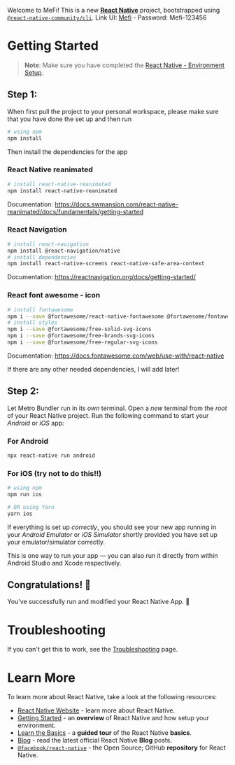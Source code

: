 Welcome to MeFi!
This is a new [**React Native**](https://reactnative.dev) project, bootstrapped using [`@react-native-community/cli`](https://github.com/react-native-community/cli).
Link UI: [Mefi](https://www.figma.com/design/INpo5899LHXfMBEpHP5Mm5/MEMO-(Copy)?node-id=105-1053&t=PX8zWoGqXYfEWmvn-1) - Password: Mefi-123456
# Getting Started

>**Note**: Make sure you have completed the [React Native - Environment Setup](https://reactnative.dev/docs/set-up-your-environment).

## Step 1:

When first pull the project to your personal workspace, please make sure that you have done the set up and then run

```bash
# using npm
npm install
```
Then install the dependencies for the app
### React Native reanimated
```bash
# install react-native-reanimated
npm install react-native-reanimated
```
Documentation: https://docs.swmansion.com/react-native-reanimated/docs/fundamentals/getting-started

### React Navigation
```bash
# install react-navigation
npm install @react-navigation/native
# install dependencies
npm install react-native-screens react-native-safe-area-context
```
Documentation: https://reactnavigation.org/docs/getting-started/

### React font awesome - icon
```bash
# install fontawesome
npm i --save @fortawesome/react-native-fontawesome @fortawesome/fontawesome-svg-core react-native-svg
# install styles
npm i --save @fortawesome/free-solid-svg-icons
npm i --save @fortawesome/free-brands-svg-icons
npm i --save @fortawesome/free-regular-svg-icons
```
Documentation: https://docs.fontawesome.com/web/use-with/react-native

If there are any other needed dependencies, I will add later!

## Step 2: 

Let Metro Bundler run in its _own_ terminal. Open a _new_ terminal from the _root_ of your React Native project. Run the following command to start your _Android_ or _iOS_ app:

### For Android

```bash
npx react-native run android
```

### For iOS (try not to do this!!)

```bash
# using npm
npm run ios

# OR using Yarn
yarn ios
```

If everything is set up _correctly_, you should see your new app running in your _Android Emulator_ or _iOS Simulator_ shortly provided you have set up your emulator/simulator correctly.

This is one way to run your app — you can also run it directly from within Android Studio and Xcode respectively.


## Congratulations! :tada:

You've successfully run and modified your React Native App. :partying_face:


# Troubleshooting

If you can't get this to work, see the [Troubleshooting](https://reactnative.dev/docs/troubleshooting) page.

# Learn More

To learn more about React Native, take a look at the following resources:

- [React Native Website](https://reactnative.dev) - learn more about React Native.
- [Getting Started](https://reactnative.dev/docs/environment-setup) - an **overview** of React Native and how setup your environment.
- [Learn the Basics](https://reactnative.dev/docs/getting-started) - a **guided tour** of the React Native **basics**.
- [Blog](https://reactnative.dev/blog) - read the latest official React Native **Blog** posts.
- [`@facebook/react-native`](https://github.com/facebook/react-native) - the Open Source; GitHub **repository** for React Native.
